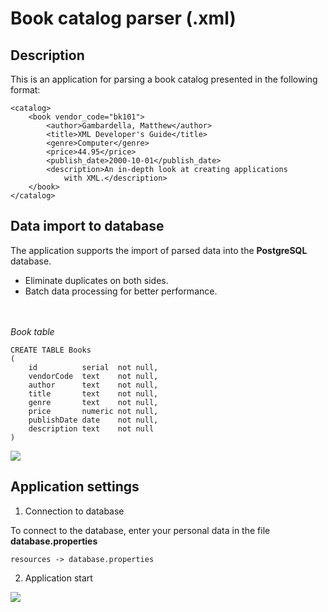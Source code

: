 <h1>Book catalog parser (.xml)</h1>
<h2>Description</h2>
This is an application for parsing a book catalog presented in the following format:

```
<catalog>
    <book vendor_code="bk101">
        <author>Gambardella, Matthew</author>
        <title>XML Developer's Guide</title>
        <genre>Computer</genre>
        <price>44.95</price>
        <publish_date>2000-10-01</publish_date>
        <description>An in-depth look at creating applications
            with XML.</description>
    </book>
</catalog>
```

<h2>Data import to database</h2>
The application supports the import of parsed data into the <b>PostgreSQL</b> database.
<ul><li> Eliminate duplicates on both sides.</li>
<li> Batch data processing for better performance.</li></ul>
<br>
<br><em>Book table</em>

```
CREATE TABLE Books
(
    id          serial  not null,
    vendorCode  text    not null,
    author      text    not null,
    title       text    not null,
    genre       text    not null,
    price       numeric not null,
    publishDate date    not null,
    description text    not null
)
```

![](https://sun9-19.userapi.com/impf/v4aYO6KSneFhLDLxsHnpD9b0dYP5Q2bHEdEf2w/BCgCmKKdlFo.jpg?size=692x426&quality=96&sign=e8dead301e3bcafff43b0840c1a93f4e&type=album)
<h2>Application settings</h2>

1. Connection to database

To connect to the database, enter your personal data in the file **database.properties**
```
resources -> database.properties
```
2. Application start

![](https://sun9-64.userapi.com/impf/KNLfkq7aZeqWKjIox0gpmIdv_9qe6piaWKE6tg/ViAv8HEthJQ.jpg?size=593x313&quality=96&sign=74a9c89f78da60de28ef7d010a1b9fc9&type=album)
